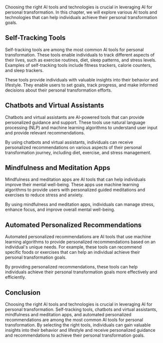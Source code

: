 

Choosing the right AI tools and technologies is crucial in leveraging AI for personal transformation. In this chapter, we will explore various AI tools and technologies that can help individuals achieve their personal transformation goals.

Self-Tracking Tools
-------------------

Self-tracking tools are among the most common AI tools for personal transformation. These tools enable individuals to track different aspects of their lives, such as exercise routines, diet, sleep patterns, and stress levels. Examples of self-tracking tools include fitness trackers, calorie counters, and sleep trackers.

These tools provide individuals with valuable insights into their behavior and lifestyle. They enable users to set goals, track progress, and make informed decisions about their personal transformation efforts.

Chatbots and Virtual Assistants
-------------------------------

Chatbots and virtual assistants are AI-powered tools that can provide personalized guidance and support. These tools use natural language processing (NLP) and machine learning algorithms to understand user input and provide relevant recommendations.

By using chatbots and virtual assistants, individuals can receive personalized recommendations on various aspects of their personal transformation journey, including diet, exercise, and stress management.

Mindfulness and Meditation Apps
-------------------------------

Mindfulness and meditation apps are AI tools that can help individuals improve their mental well-being. These apps use machine learning algorithms to provide users with personalized guided meditations and exercises to reduce stress and anxiety.

By using mindfulness and meditation apps, individuals can manage stress, enhance focus, and improve overall mental well-being.

Automated Personalized Recommendations
--------------------------------------

Automated personalized recommendations are AI tools that use machine learning algorithms to provide personalized recommendations based on an individual's unique needs. For example, these tools can recommend specific foods or exercises that can help an individual achieve their personal transformation goals.

By providing personalized recommendations, these tools can help individuals achieve their personal transformation goals more effectively and efficiently.

Conclusion
----------

Choosing the right AI tools and technologies is crucial in leveraging AI for personal transformation. Self-tracking tools, chatbots and virtual assistants, mindfulness and meditation apps, and automated personalized recommendations are among the most common AI tools for personal transformation. By selecting the right tools, individuals can gain valuable insights into their behavior and lifestyle and receive personalized guidance and recommendations to achieve their personal transformation goals.
